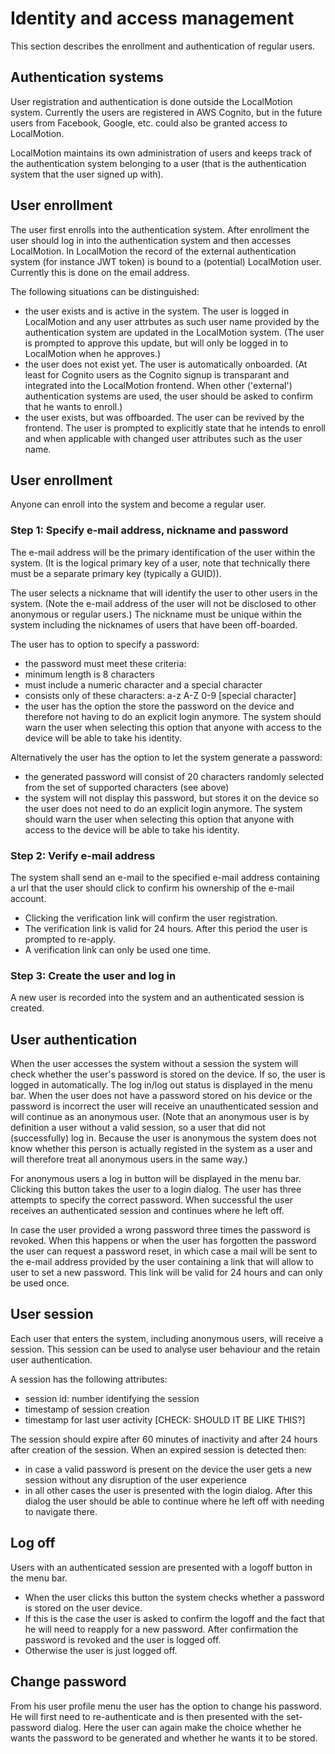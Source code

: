 # Identity and access management
This section describes the enrollment and authentication of regular users.

## Authentication systems
User registration and authentication is done outside the LocalMotion system. Currently the users are registered in AWS Cognito, but in the 
future users from Facebook, Google, etc. could also be granted access to LocalMotion.

LocalMotion maintains its own administration of users and keeps track of the authentication system belonging to a user (that is the authentication
system that the user signed up with).


## User enrollment
The user first enrolls into the authentication system. After enrollment the user should log in into the authentication system and then accesses
LocalMotion. 
In LocalMotion the record of the external authentication system (for instance JWT token) is bound to a (potential) LocalMotion user. Currently this is
done on the email address.

The following situations can be distinguished:
- the user exists and is active in the system. The user is logged in LocalMotion and any user attrbutes as such user name provided by the authentication system 
are updated in the LocalMotion system. (The user is prompted to approve this update, but will only be logged in to LocalMotion when he approves.)
- the user does not exist yet. The user is automatically onboarded. (At least for Cognito users as the Cognito signup is transparant and integrated into the
  LocalMotion frontend. When other ('external') authentication systems are used, the user should be asked to confirm that he wants to enroll.)
- the user exists, but was offboarded. The user can be revived by the frontend. The user is prompted to explicitly state that he intends to enroll and when
  applicable with changed user attributes such as the user name.





## User enrollment
Anyone can enroll into the system and become a regular user.

### Step 1: Specify e-mail address, nickname and password
The e-mail address will be the primary identification of the user within
the system. (It is the logical primary key of a user, note that technically there
must be a separate primary key (typically a GUID)).

The user selects a nickname that will identify the user to other users in the system. (Note the
e-mail address of the user will not be disclosed to other anonymous or regular users.) The nickname
must be unique within the system including the nicknames of users that have been off-boarded.

The user has to option to specify a password:
- the password must meet these criteria:
 - minimum length is 8 characters
 - must include a numeric character and a special character
 - consists only of these characters: a-z A-Z 0-9 [special character]
- the user has the option the store the password on the device and therefore not having to
do an explicit login anymore. The system should warn the user when selecting this option
that anyone with access to the device will be able to take his identity.

Alternatively the user has the option to let the system generate a password:
- the generated password will consist of 20 characters randomly selected from the set of supported
characters (see above)
- the system will not display this password, but stores it on the device so the user does
not need to do an explicit login anymore. The system should warn the user when selecting this option
that anyone with access to the device will be able to take his identity.

### Step 2: Verify e-mail address
The system shall send an e-mail to the specified e-mail address containing a url that the
user should click to confirm his ownership of the e-mail account.
- Clicking the verification link will confirm the user registration.
- The verification link is valid for 24 hours. After this period the user is prompted to re-apply.
- A verification link can only be used one time.

### Step 3: Create the user and log in
A new user is recorded into the system and an authenticated session is created.

## User authentication
When the user accesses the system without a session the system will check whether the user's
password is stored on the device. If so, the user is logged in automatically. The log in/log out status
is displayed in the menu bar. When the user does not have a password stored on his device or the password is
incorrect the user will receive an unauthenticated session and will continue as an anonymous user. (Note that an anonymous user is by definition a user without a valid session, so a user that did not (successfully) log in. Because the user is 
anonymous the system does not know whether this person is actually registed in the system as a user and will therefore treat all anonymous users in the same way.)

For anonymous users a log in button will be displayed in the menu bar. Clicking this button takes the user
to a login dialog. The user has three attempts to specify the correct password. When successful the user
receives an authenticated session and continues where he left off.

In case the user provided a wrong password three times the password is revoked. When this happens or when the
user has forgotten the password the user can request a password reset, in which case a mail will be sent to
the e-mail address provided by the user containing a link that will allow to user to set a new password. This link will be
valid for 24 hours and can only be used once.

## User session
Each user that enters the system, including anonymous users, will receive a session. This session can be used to analyse user
behaviour and the retain user authentication.

A session has the following attributes:
- session id: number identifying the session
- timestamp of session creation
- timestamp for last user activity [CHECK: SHOULD IT BE LIKE THIS?]


The session should expire after 60 minutes of inactivity and after 24 hours after creation of the session.
When an expired session is detected then:
- in case a valid password is present on the device the user gets a new session without any disruption of the user experience
- in all other cases the user is presented with the login dialog. After this dialog the user should be able to continue where he left off with needing to navigate there.

## Log off
Users with an authenticated session are presented with a logoff button in the
menu bar.
- When the user clicks this button the system checks whether a password
is stored on the user device.
- If this is the case the user is asked to confirm the logoff and the fact that he
will need to reapply for a new password. After confirmation the password is revoked and the user is logged off.
- Otherwise the user is just logged off.

## Change password
From his user profile menu the user has the option to change his password.
He will first need to re-authenticate and is then presented with the set-password
dialog. Here the user can again make the choice whether he wants the password to
be generated and whether he wants it to be stored.
